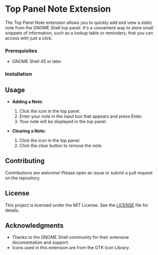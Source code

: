 # Top Panel Note Extension

The Top Panel Note extension allows you to quickly add and view a static note from the GNOME Shell top panel. It's a convenient way to store small snippets of information, such as a lookup table or reminders, that you can access with just a click.

### Prerequisites

- GNOME Shell 45 or later

### Installation



## Usage

- **Adding a Note:**
    1. Click the icon in the top panel.
    2. Enter your note in the input box that appears and press Enter.
    3. Your note will be displayed in the top panel.

- **Clearing a Note:**
    1. Click the icon in the top panel.
    2. Click the clear button to remove the note.

## Contributing

Contributions are welcome! Please open an issue or submit a pull request on the repository.

## License

This project is licensed under the MIT License. See the [LICENSE](LICENSE) file for details.

## Acknowledgments

- Thanks to the GNOME Shell community for their extensive documentation and support.
- Icons used in this extension are from the GTK Icon Library.
